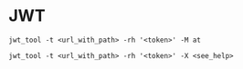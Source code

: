 # JWT


```
jwt_tool -t <url_with_path> -rh '<token>' -M at
```

```
jwt_tool -t <url_with_path> -rh '<token>' -X <see_help>
```

